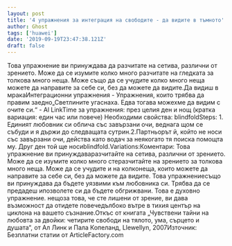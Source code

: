 ```yaml
---
layout: post
title: '4 упражнения за интеграция на свободите - да видите в тъмното'
author: Ghost
tags: ['huawei']
date: '2019-09-19T23:47:38.121Z'
draft: false
---
```


Това упражнение ви принуждава да разчитате на сетива, различни от зрението. Може да се изумите колко много разчитате на гледката за толкова много неща. Може също да се учудите колко много неща можете да направите за себе си, без да можете да видите.Да видиш в мракаИнтеграционни упражнения - Упражнения, които трябва да правим заедно„Светлините угаснаха. Едва тогава можехме да видим с очите си.“ - Al LinkTime за упражнения: през целия ден и нощ (кратка вариация: един час или повече) Необходими свойства: blindfoldSteps: 1. Единият любовник си облича със завързани очи, веднага щом се събуди и я държи до следващата сутрин.2.Партньорът й, който не носи със завързани очи, действа като водач за неякогато тя поиска помощта му. Друг ден той ще носиblindfold.Variations:Коментари: Това упражнение ви принуждаваразчитайте на сетива, различни от зрението. Може да се изумите колко много стеразчитайте на зрението за толкова много неща. Може да се учудите и на колконеща, които можете да направите за себе си, без да можете да видите. Това упражнениесъщо ви принуждава да бъдете уязвими към любовника си. Трябва да се предадеш ипозволете си да бъдете обгрижвани. Това е духовно упражнение. нещоза това, че сте лишени от зрение, ви дава възможност да отидете повечедълбоко вътре в тихия център на циклона на вашето съзнание.Откъс от книгата „Чувствени тайни на любовта за двойки: четирите свободи на тялото, ума, сърцето и душата“, от Ал Линк и Пала Копеланд, Llewellyn, 2007Източник: Безплатни статии от ArticleFactory.com
